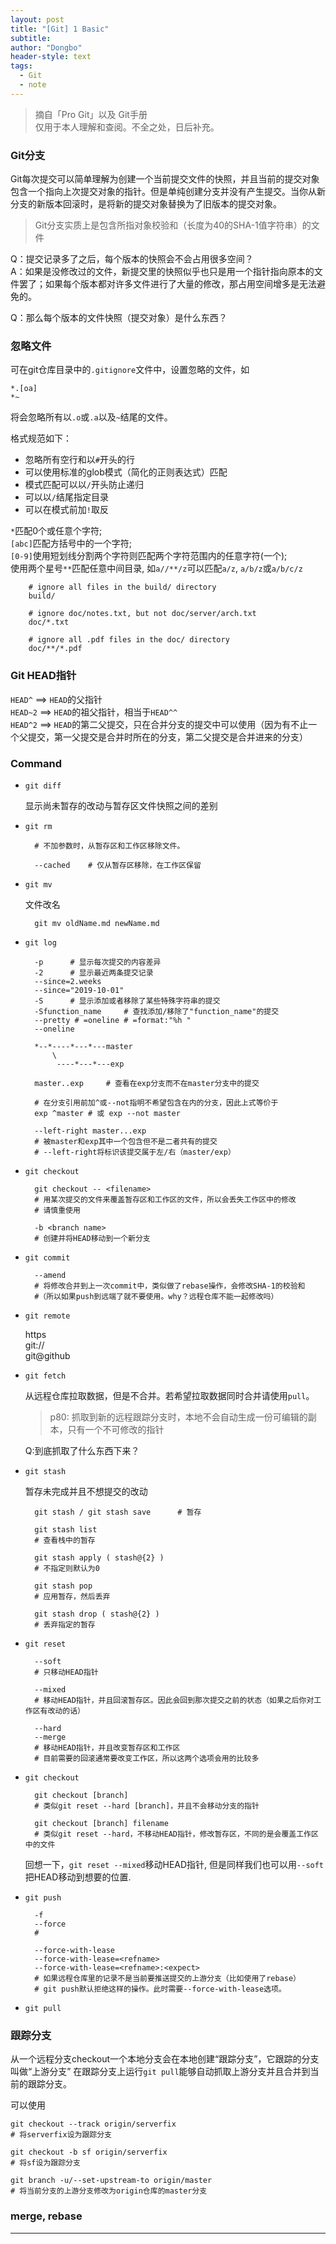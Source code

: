 ```yaml
---
layout: post
title: "[Git] 1 Basic"
subtitle: 
author: "Dongbo"
header-style: text
tags:
  - Git
  - note
---
```


> 摘自「Pro Git」以及 Git手册  
仅用于本人理解和查阅。不全之处，日后补充。

### Git分支

Git每次提交可以简单理解为创建一个当前提交文件的快照，并且当前的提交对象包含一个指向上次提交对象的指针。但是单纯创建分支并没有产生提交。当你从新分支的新版本回滚时，是将新的提交对象替换为了旧版本的提交对象。

> Git分支实质上是包含所指对象校验和（长度为40的SHA-1值字符串）的文件

Q：提交记录多了之后，每个版本的快照会不会占用很多空间？   
A：如果是没修改过的文件，新提交里的快照似乎也只是用一个指针指向原本的文件罢了；如果每个版本都对许多文件进行了大量的修改，那占用空间增多是无法避免的。

Q：那么每个版本的文件快照（提交对象）是什么东西？  


### 忽略文件

可在git仓库目录中的`.gitignore`文件中，设置忽略的文件，如

    *.[oa]
    *~

将会忽略所有以`.o`或`.a`以及`~`结尾的文件。

格式规范如下：

- 忽略所有空行和以`#`开头的行
- 可以使用标准的glob模式（简化的正则表达式）匹配
- 模式匹配可以以`/`开头防止递归
- 可以以`/`结尾指定目录
- 可以在模式前加`!`取反


`*`匹配0个或任意个字符;  
`[abc]`匹配方括号中的一个字符;  
`[0-9]`使用短划线分割两个字符则匹配两个字符范围内的任意字符(一个);  
使用两个星号`**`匹配任意中间目录, 如`a//**/z`可以匹配`a/z`, `a/b/z`或`a/b/c/z`  

        # ignore all files in the build/ directory
        build/

        # ignore doc/notes.txt, but not doc/server/arch.txt
        doc/*.txt

        # ignore all .pdf files in the doc/ directory
        doc/**/*.pdf


### Git HEAD指针

`HEAD^`  ==> `HEAD`的父指针  
`HEAD~2`  ==> `HEAD`的祖父指针，相当于`HEAD^^`   
`HEAD^2` ==> `HEAD`的第二父提交，只在合并分支的提交中可以使用（因为有不止一个父提交，第一父提交是合并时所在的分支，第二父提交是合并进来的分支）

### Command 

- `git diff`

    显示尚未暂存的改动与暂存区文件快照之间的差别

- `git rm`

        # 不加参数时，从暂存区和工作区移除文件。

        --cached    # 仅从暂存区移除，在工作区保留

- `git mv`

    文件改名

        git mv oldName.md newName.md

- `git log`

        -p      # 显示每次提交的内容差异
        -2      # 显示最近两条提交记录
        --since=2.weeks  
        --since="2019-10-01"
        -S      # 显示添加或者移除了某些特殊字符串的提交
        -Sfunction_name     # 查找添加/移除了"function_name"的提交
        --pretty # =oneline # =format:"%h "
        --oneline

        *--*----*---*---master
            \
             ----*---*---exp

        master..exp     # 查看在exp分支而不在master分支中的提交
        
        # 在分支引用前加^或--not指明不希望包含在内的分支，因此上式等价于
        exp ^master # 或 exp --not master

        --left-right master...exp       
        # 被master和exp其中一个包含但不是二者共有的提交
        # --left-right将标识该提交属于左/右（master/exp）

- `git checkout`

        git checkout -- <filename> 
        # 用某次提交的文件来覆盖暂存区和工作区的文件，所以会丢失工作区中的修改
        # 请慎重使用

        -b <branch name>
        # 创建并将HEAD移动到一个新分支

- `git commit`

        --amend   
        # 将修改合并到上一次commit中，类似做了rebase操作，会修改SHA-1的校验和
        #（所以如果push到远端了就不要使用。why？远程仓库不能一起修改吗）

- `git remote`

    https  
    git://  
    git@github  

- `git fetch`

    从远程仓库拉取数据，但是不合并。若希望拉取数据同时合并请使用`pull`。

    > p80: 抓取到新的远程跟踪分支时，本地不会自动生成一份可编辑的副本，只有一个不可修改的指针

    Q:到底抓取了什么东西下来？  

- `git stash`

    暂存未完成并且不想提交的改动

        git stash / git stash save      # 暂存

        git stash list    
        # 查看栈中的暂存

        git stash apply ( stash@{2} )  
        # 不指定则默认为0

        git stash pop   
        # 应用暂存，然后丢弃

        git stash drop ( stash@{2} )    
        # 丢弃指定的暂存

- `git reset`

        --soft
        # 只移动HEAD指针

        --mixed     
        # 移动HEAD指针，并且回滚暂存区。因此会回到那次提交之前的状态（如果之后你对工作区有改动的话）

        --hard
        --merge     
        # 移动HEAD指针，并且改变暂存区和工作区
        # 目前需要的回滚通常要改变工作区，所以这两个选项会用的比较多


- `git checkout`

        git checkout [branch]
        # 类似git reset --hard [branch]，并且不会移动分支的指针

        git checkout [branch] filename
        # 类似git reset --hard，不移动HEAD指针，修改暂存区，不同的是会覆盖工作区中的文件

    回想一下，`git reset --mixed`移动HEAD指针, 但是同样我们也可以用`--soft`把HEAD移动到想要的位置.

- `git push`


        -f
        --force
        # 

        --force-with-lease
        --force-with-lease=<refname>
        --force-with-lease=<refname>:<expect>
        # 如果远程仓库里的记录不是当前要推送提交的上游分支（比如使用了rebase）
        # git push默认拒绝这样的操作。此时需要--force-with-lease选项。

- `git pull`



### 跟踪分支

从一个远程分支checkout一个本地分支会在本地创建“跟踪分支”，它跟踪的分支叫做“上游分支”
在跟踪分支上运行`git pull`能够自动抓取上游分支并且合并到当前的跟踪分支。

可以使用

    git checkout --track origin/serverfix   
    # 将serverfix设为跟踪分支

    git checkout -b sf origin/serverfix     
    # 将sf设为跟踪分支

    git branch -u/--set-upstream-to origin/master
    # 将当前分支的上游分支修改为origin仓库的master分支

### merge, rebase

-------





